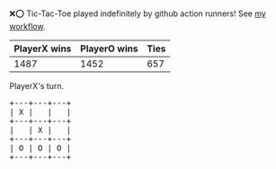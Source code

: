 :x::o: Tic-Tac-Toe played indefinitely by github action runners! See [my workflow](.github/workflows/play.yaml).

|PlayerX wins|PlayerO wins|Ties|
|-|-|-|
|1487|1452|657|

PlayerX's turn.

<pre>
+---+---+---+
| X |   |   |
+---+---+---+
|   | X |   |
+---+---+---+
| O | O | O |
+---+---+---+
</pre>